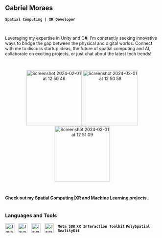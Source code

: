 ## Gabriel Moraes  
**` Spatial Computing | XR Developer `**

&nbsp;

Leveraging my expertise in Unity and C#, I'm constantly seeking innovative ways to bridge the gap between the physical and digital worlds. Connect with me to discuss startup ideas, the future of spatial computing and AI, collaborate on exciting projects, or just chat about the latest tech trends!

&nbsp;

<p align="center">
  <a href="https://gabrielmoraes.tech">
   <img width="180" alt="Screenshot 2024-02-01 at 12 50 46" src="https://github.com/GabrielM33/GabrielM33/assets/123421871/1e4df844-14e3-4e92-831a-7021a1b15f3d">
  </a>

   <a href="https://linkedin.com/in/g-moraes">
   <img width="180" alt="Screenshot 2024-02-01 at 12 50 58" src="https://github.com/GabrielM33/GabrielM33/assets/123421871/1f383e84-ce9b-45f8-90c1-d5a45afec8a9">
  </a>

   <a href="https://discord.com/users/gabrielm33">
   <img width="180" alt="Screenshot 2024-02-01 at 12 51 09" src="https://github.com/GabrielM33/GabrielM33/assets/123421871/9e894f95-2086-4c3b-8a86-7e2fe78bbb06">
  </a>
</p>

&nbsp;

**Check out my [Spatial Computing|XR](https://github.com/stars/GabrielM33/lists/xr-projects) and [Machine Learning](https://github.com/stars/GabrielM33/lists/ml-projects) projects.**

#

### Languages and Tools

  <img align="left" alt="Java" width="30px" style="padding-right:10px;" 
    src="https://cdn.jsdelivr.net/gh/devicons/devicon/icons/csharp/csharp-original.svg" />
  <img align="left" alt="Java" width="30px" style="padding-right:10px;"  
    src=https://github.com/GabrielM33/GabrielM33/assets/123421871/21996532-4d33-424e-91f9-427095251d6e) />

      
  <img align="left" alt="Java" width="30px" style="padding-right:10px;"
      src="https://cdn.jsdelivr.net/gh/devicons/devicon/icons/python/python-original.svg" />



   <img align="left" alt="Java" width="30px" style="padding-right:10px;"
    src="https://cdn.jsdelivr.net/gh/devicons/devicon/icons/git/git-original.svg" />




**`Meta SDK`** **`XR Interaction Toolkit`** **`PolySpatial`** **`RealityKit`**
